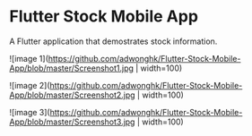 # Flutter Stock Mobile App

A Flutter application that demostrates stock information.


![image 1](https://github.com/adwonghk/Flutter-Stock-Mobile-App/blob/master/Screenshot1.jpg | width=100)

![image 2](https://github.com/adwonghk/Flutter-Stock-Mobile-App/blob/master/Screenshot2.jpg | width=100)

![image 3](https://github.com/adwonghk/Flutter-Stock-Mobile-App/blob/master/Screenshot3.jpg | width=100)

